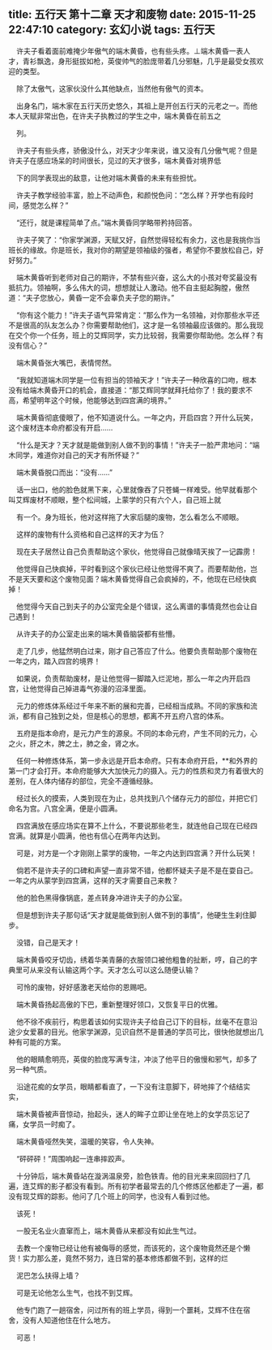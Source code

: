title: 五行天 第十二章 天才和废物
date: 2015-11-25 22:47:10
category: 玄幻小说
tags: 五行天
---
&nbsp;&nbsp;&nbsp;&nbsp;许夫子看着面前难掩少年傲气的端木黄昏，也有些头疼。⊥端木黄昏一表人才，青衫飘逸，身形挺拔如枪，英俊帅气的脸庞带着几分邪魅，几乎是最受女孩欢迎的类型。

&nbsp;&nbsp;&nbsp;&nbsp;除了太傲气，这家伙没什么其他缺点，当然他有傲气的资本。

&nbsp;&nbsp;&nbsp;&nbsp;出身名门，端木家在五行天历史悠久，其祖上是开创五行天的元老之一。而他本人天赋非常出色，在许夫子执教过的学生之中，端木黄昏在前五之

&nbsp;&nbsp;&nbsp;&nbsp;列。

&nbsp;&nbsp;&nbsp;&nbsp;许夫子有些头疼，骄傲没什么，对天才少年来说，谁又没有几分傲气呢？但是许夫子在感应场呆的时间很长，见过的天才很多，端木黄昏对境界低

&nbsp;&nbsp;&nbsp;&nbsp;下的同学表现出的敌意，让他对端木黄昏的未来有些担忧。

&nbsp;&nbsp;&nbsp;&nbsp;许夫子教学经验丰富，脸上不动声色，和颜悦色问：“怎么样？开学也有段时间，感觉怎么样？”

&nbsp;&nbsp;&nbsp;&nbsp;“还行，就是课程简单了点。”端木黄昏同学略带矜持回答。

&nbsp;&nbsp;&nbsp;&nbsp;许夫子笑了：“你家学渊源，天赋又好，自然觉得轻松有余力，这也是我挑你当班长的缘故。你是班长，我对你的期望是领袖级的强者，希望你不要放松自己，好好努力。”

&nbsp;&nbsp;&nbsp;&nbsp;端木黄昏听到老师对自己的期许，不禁有些兴奋，这么大的小孩对夸奖最没有抵抗力。领袖啊，多么伟大的词，想想就让人激动。他不自主挺起胸膛，傲然道：“夫子您放心，黄昏一定不会辜负夫子您的期许。”

&nbsp;&nbsp;&nbsp;&nbsp;“你有这个能力！”许夫子语气异常肯定：“那么作为一名领袖，对你那些水平还不是很高的队友怎么办？你需要帮助他们，这才是一名领袖最应该做的。那么我现在交个你一个任务，班上的艾辉同学，实力比较弱，我需要你帮助他。怎么样？有没有信心？”

&nbsp;&nbsp;&nbsp;&nbsp;端木黄昏张大嘴巴，表情愕然。

&nbsp;&nbsp;&nbsp;&nbsp;“我就知道端木同学是一位有担当的领袖天才！”许夫子一种欣喜的口吻，根本没有给端木黄昏开口的机会，直接道：“那艾辉同学就拜托给你了！我的要求不高，希望明年这个时候，他能够达到四宫满的境界。”

&nbsp;&nbsp;&nbsp;&nbsp;端木黄昏彻底傻眼了，他不知道说什么。一年之内，开启四宫？开什么玩笑，这个废材连本命府都没有开启……

&nbsp;&nbsp;&nbsp;&nbsp;“什么是天才？天才就是能做到别人做不到的事情！”许夫子一脸严肃地问：“端木同学，难道你对自己的天才有所怀疑？”

&nbsp;&nbsp;&nbsp;&nbsp;端木黄昏脱口而出：“没有……”

&nbsp;&nbsp;&nbsp;&nbsp;话一出口，他的脸色就黑下来，心里就像吞了只苍蝇一样难受。他早就看那个叫艾辉废材不顺眼，整个松间城，上蒙学的只有六个人，自己班上就

&nbsp;&nbsp;&nbsp;&nbsp;有一个。身为班长，他对这样拖了大家后腿的废物，怎么看怎么不顺眼。

&nbsp;&nbsp;&nbsp;&nbsp;这样的废物有什么资格和自己这样的天才为伍？

&nbsp;&nbsp;&nbsp;&nbsp;现在夫子居然让自己负责帮助这个家伙，他觉得自己就像晴天挨了一记霹雳！

&nbsp;&nbsp;&nbsp;&nbsp;他觉得自己快疯掉，平时看到这个家伙已经让他觉得不爽了。而要帮助他，岂不是天天要和这个废物见面？端木黄昏觉得自己会疯掉的，不，他现在已经快疯掉！

&nbsp;&nbsp;&nbsp;&nbsp;他觉得今天自己到夫子的办公室完全是个错误，这么离谱的事情竟然也会让自己遇到！

&nbsp;&nbsp;&nbsp;&nbsp;从许夫子的办公室走出来的端木黄昏脑袋都有些懵。

&nbsp;&nbsp;&nbsp;&nbsp;走了几步，他猛然明白过来，刚才自己答应了什么。他要负责帮助那个废物在一年之内，踏入四宫的境界！

&nbsp;&nbsp;&nbsp;&nbsp;如果说，负责帮助废材，是让他觉得一脚踏入烂泥地，那么一年之内开启四宫，让他觉得自己掉进毒气弥漫的沼泽里面。

&nbsp;&nbsp;&nbsp;&nbsp;元力的修炼体系经过千年来不断的展和完善，已经相当成熟。不同的家族和流派，都有自己独到之处，但是核心的思想，都离不开五府八宫的体系。

&nbsp;&nbsp;&nbsp;&nbsp;五府是指本命府，是元力产生的源泉。不同的本命元府，产生不同的元力，心之火，肝之木，脾之土，肺之金，肾之水。

&nbsp;&nbsp;&nbsp;&nbsp;任何一种修炼体系，第一步永远是开启本命府。只有本命府开启，**和外界的第一门才会打开。本命府能够大大加快元力的摄入。元力的性质和灵力有着很大的差别，在人体内储存的部位，完全不遵循经脉。

&nbsp;&nbsp;&nbsp;&nbsp;经过长久的摸索，人类到现在为止，总共找到八个储存元力的部位，并把它们命名为宫。八宫全满，便是小圆满。

&nbsp;&nbsp;&nbsp;&nbsp;四宫满放在感应场实在算不上什么，不要说那些老生，就连他自己现在已经四宫满。就算是小圆满，他也有信心在两年内达到。

&nbsp;&nbsp;&nbsp;&nbsp;可是，对方是一个才刚刚上蒙学的废物，一年之内达到四宫满？开什么玩笑！

&nbsp;&nbsp;&nbsp;&nbsp;倘若不是许夫子的口碑和声望一直非常不错，他都怀疑夫子是不是在耍自己。一年之内从蒙学到四宫满，这样的天才需要自己来教？

&nbsp;&nbsp;&nbsp;&nbsp;他的脸色黑得像锅底，差点转身冲进许夫子的办公室。

&nbsp;&nbsp;&nbsp;&nbsp;但是想到许夫子那句话“天才就是能做到别人做不到的事情”，他硬生生刹住脚步。

&nbsp;&nbsp;&nbsp;&nbsp;没错，自己是天才！

&nbsp;&nbsp;&nbsp;&nbsp;端木黄昏咬牙切齿，绣着华美青藤的衣服领口被他粗鲁的扯断，哼，自己的字典里可从来没有认输这两个字。天才怎么可以这么随便认输？

&nbsp;&nbsp;&nbsp;&nbsp;可怜的废物，好好感激老天给你的恩赐吧。

&nbsp;&nbsp;&nbsp;&nbsp;端木黄昏扬起高傲的下巴，重新整理好领口，又恢复平日的优雅。

&nbsp;&nbsp;&nbsp;&nbsp;他不徐不疾前行，构思着该如何实现许夫子给自己订下的目标，丝毫不在意沿途少女爱慕的目光。他家学渊源，见识自然不是普通的学员可比，很快他就想出几种有可能的方案。

&nbsp;&nbsp;&nbsp;&nbsp;他的眼睛愈明亮，英俊的脸庞写满专注，冲淡了他平日的傲慢和邪气，却多了另一种气质。

&nbsp;&nbsp;&nbsp;&nbsp;沿途花痴的女学员，眼睛都看直了，一下没有注意脚下，砰地摔了个结结实实，

&nbsp;&nbsp;&nbsp;&nbsp;端木黄昏被声音惊动，抬起头，迷人的眸子立即让坐在地上的女学员忘记了痛，女学员一时痴了。

&nbsp;&nbsp;&nbsp;&nbsp;端木黄昏哑然失笑，温暖的笑容，令人失神。

&nbsp;&nbsp;&nbsp;&nbsp;“砰砰砰！”周围响起一连串摔跤声。

&nbsp;&nbsp;&nbsp;&nbsp;十分钟后，端木黄昏站在漩涡温泉旁，脸色铁青。他的目光来来回回扫了几遍，连艾辉的影子都没有看到。所有初学者最常去的几个修炼区他都走了一遍，都没有现艾辉的踪影。他问了几个班上的同学，也没有人看到过他。

&nbsp;&nbsp;&nbsp;&nbsp;该死！

&nbsp;&nbsp;&nbsp;&nbsp;一股无名业火直窜而上，端木黄昏从来都没有如此生气过。

&nbsp;&nbsp;&nbsp;&nbsp;去教一个废物已经让他有被侮辱的感觉，而该死的，这个废物竟然还是个懒货！实力那么差，竟然不努力，连日常的基本修炼都做不到，这样的烂

&nbsp;&nbsp;&nbsp;&nbsp;泥巴怎么扶得上墙？

&nbsp;&nbsp;&nbsp;&nbsp;可是无论他怎么生气，也找不到艾辉。

&nbsp;&nbsp;&nbsp;&nbsp;他专门跑了一趟宿舍，问过所有的班上学员，得到一个噩耗，艾辉不住在宿舍，没有人知道他住在什么地方。

&nbsp;&nbsp;&nbsp;&nbsp;可恶！